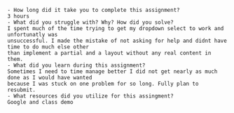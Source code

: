  

	- How long did it take you to complete this assignment?
	3 hours
	- What did you struggle with? Why? How did you solve?
	I spent much of the time trying to get my dropdown select to work and unfortunatly was
	unsuccessful. I made the mistake of not asking for help and didnt have time to do much else other
	than implement a partial and a layout without any real content in them. 
	- What did you learn during this assignment?
	Sometimes I need to time manage better I did not get nearly as much done as I would have wanted
	because I was stuck on one problem for so long. Fully plan to resubmit.
    - What resources did you utilize for this assingment?
	Google and class demo


